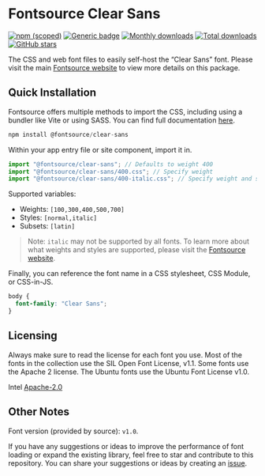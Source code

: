 # Fontsource Clear Sans

[![npm (scoped)](https://img.shields.io/npm/v/@fontsource/clear-sans?color=brightgreen)](https://www.npmjs.com/package/@fontsource/clear-sans) [![Generic badge](https://img.shields.io/badge/fontsource-passing-brightgreen)](https://github.com/fontsource/fontsource) [![Monthly downloads](https://badgen.net/npm/dm/@fontsource/clear-sans)](https://github.com/fontsource/fontsource) [![Total downloads](https://badgen.net/npm/dt/@fontsource/clear-sans)](https://github.com/fontsource/fontsource) [![GitHub stars](https://img.shields.io/github/stars/fontsource/fontsource.svg?style=social&label=Star)](https://github.com/fontsource/fontsource/stargazers)

The CSS and web font files to easily self-host the “Clear Sans” font. Please visit the main [Fontsource website](https://fontsource.org/fonts/clear-sans) to view more details on this package.

## Quick Installation

Fontsource offers multiple methods to import the CSS, including using a bundler like Vite or using SASS. You can find full documentation [here](https://fontsource.org/docs/getting-started/introduction).

```javascript
npm install @fontsource/clear-sans
```

Within your app entry file or site component, import it in.

```javascript
import "@fontsource/clear-sans"; // Defaults to weight 400
import "@fontsource/clear-sans/400.css"; // Specify weight
import "@fontsource/clear-sans/400-italic.css"; // Specify weight and style
```

Supported variables:
- Weights: `[100,300,400,500,700]`
- Styles: `[normal,italic]`
- Subsets: `[latin]`

> Note: `italic` may not be supported by all fonts. To learn more about what weights and styles are supported, please visit the [Fontsource website](https://fontsource.org/fonts/clear-sans).

Finally, you can reference the font name in a CSS stylesheet, CSS Module, or CSS-in-JS.

```css
body {
  font-family: "Clear Sans";
}
```

## Licensing
Always make sure to read the license for each font you use. Most of the fonts in the collection use the SIL Open Font License, v1.1. Some fonts use the Apache 2 license. The Ubuntu fonts use the Ubuntu Font License v1.0.

Intel
[Apache-2.0](http://www.apache.org/licenses/LICENSE-2.0)

## Other Notes
Font version (provided by source): `v1.0`.

If you have any suggestions or ideas to improve the performance of font loading or expand the existing library, feel free to star and contribute to this repository. You can share your suggestions or ideas by creating an [issue](https://github.com/fontsource/fontsource/issues).
